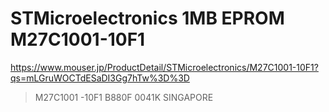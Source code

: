 # STMicroelectronics 1MB EPROM M27C1001-10F1
https://www.mouser.jp/ProductDetail/STMicroelectronics/M27C1001-10F1?qs=mLGruWOCTdESaDI3Gg7hTw%3D%3D

<!-- ![表面](https://raw.githubusercontent.com/smdn/txline-map-display/images/doc/modules/6M15040/IC4/face.jpg) -->
>  M27C1001
>     -10F1
>     B880F
>     0041K
> SINGAPORE
